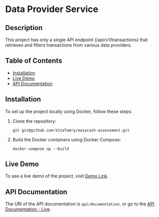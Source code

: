 # Data Provider Service

## Description

 This project has only a single API endpoint (/api/v1/transactions) that retrieves and filters transactions from various data providers.

## Table of Contents

- [Installation](#installation)
- [Live Demo](#live-demo)
- [API Documentation](#api-documentation)


## Installation

To set up the project locally using Docker, follow these steps:

1. Clone the repository:

    ```shell
    git git@github.com:VitaTamry/easycash-assessment.git
    ```

2. Build the Docker containers using Docker Compose:

    ```shell
    docker-compose up --build
    ```
## Live Demo

To see a live demo of the project, visit [Demo Link](http://18.192.67.174:8080/).

## API Documentation

The URI of the API documentation is ```api/documentation```, or go to the [API Documentation - Live](http://18.192.67.174:8080/api/documentation).
    

